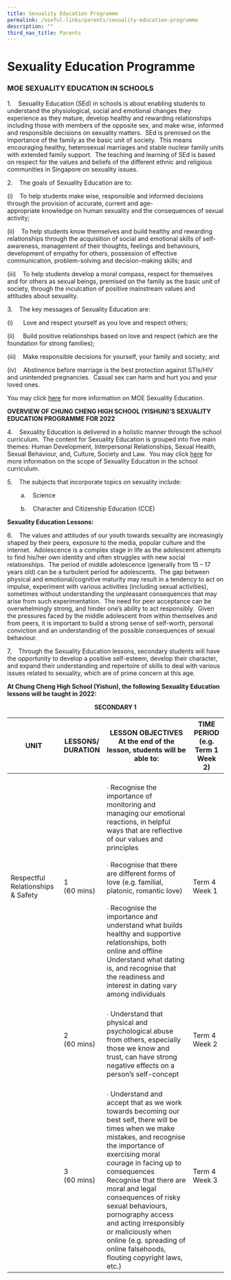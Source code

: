 ```yaml
---
title: Sexuality Education Programme
permalink: /useful-links/parents/sexuality-education-programme
description: ""
third_nav_title: Parents
---
```



# **Sexuality Education Programme**

### MOE SEXUALITY EDUCATION IN SCHOOLS

1.    Sexuality Education (SEd) in schools is about enabling students to understand the physiological, social and emotional changes they experience as they mature, develop healthy and rewarding relationships including those with members of the opposite sex, and make wise, informed and responsible decisions on sexuality matters.  SEd is premised on the importance of the family as the basic unit of society.  This means encouraging healthy, heterosexual marriages and stable nuclear family units with extended family support.  The teaching and learning of SEd is based on respect for the values and beliefs of the different ethnic and religious communities in Singapore on sexuality issues.  

2.    The goals of Sexuality Education are to:

(i)    To help students make wise, responsible and informed decisions through the provision of accurate, current and age-appropriate knowledge on human sexuality and the consequences of sexual activity;

(ii)    To help students know themselves and build healthy and rewarding relationships through the acquisition of social and emotional skills of self-awareness, management of their thoughts, feelings and behaviours, development of empathy for others, possession of effective communication, problem-solving and decision-making skills; and

(iii)    To help students develop a moral compass, respect for themselves and for others as sexual beings, premised on the family as the basic unit of society, through the inculcation of positive mainstream values and attitudes about sexuality.

3.    The key messages of Sexuality Education are:

(i)      Love and respect yourself as you love and respect others;

(ii)     Build positive relationships based on love and respect (which are the foundation for strong families);

(iii)    Make responsible decisions for yourself, your family and society; and

(iv)    Abstinence before marriage is the best protection against STIs/HIV and unintended pregnancies.  Casual sex can harm and hurt you and your loved ones.

You may click [here](https://www.moe.gov.sg/programmes/sexuality-education) for more information on MOE Sexuality Education.

**OVERVIEW OF CHUNG CHENG HIGH SCHOOL (YISHUN)’S SEXUALITY EDUCATION PROGRAMME FOR 2022**

4.    Sexuality Education is delivered in a holistic manner through the school curriculum.  The content for Sexuality Education is grouped into five main themes: Human Development, Interpersonal Relationships, Sexual Health, Sexual Behaviour, and, Culture, Society and Law.  You may click [here](https://www.moe.gov.sg/programmes/sexuality-education/scope-and-teaching-approach) for more information on the scope of Sexuality Education in the school curriculum.

5.    The subjects that incorporate topics on sexuality include:

        a.    Science


        b.    Character and Citizenship Education (CCE)

**Sexuality Education Lessons:**

6.    The values and attitudes of our youth towards sexuality are increasingly shaped by their peers, exposure to the media, popular culture and the internet.  Adolescence is a complex stage in life as the adolescent attempts to find his/her own identity and often struggles with new social relationships.  The period of middle adolescence (generally from 15 – 17 years old) can be a turbulent period for adolescents.  The gap between physical and emotional/cognitive maturity may result in a tendency to act on impulse, experiment with various activities (including sexual activities), sometimes without understanding the unpleasant consequences that may arise from such experimentation.  The need for peer acceptance can be overwhelmingly strong, and hinder one’s ability to act responsibly.  Given the pressures faced by the middle adolescent from within themselves and from peers, it is important to build a strong sense of self-worth, personal conviction and an understanding of the possible consequences of sexual behaviour.  

7.    Through the Sexuality Education lessons, secondary students will have the opportunity to develop a positive self-esteem, develop their character, and expand their understanding and repertoire of skills to deal with various issues related to sexuality, which are of prime concern at this age.

**At Chung Cheng High School (Yishun), the following Sexuality Education lessons will be taught in 2022:**

<center><b> SECONDARY 1 </b><center>

| UNIT 	| LESSONS/<br>DURATION 	| LESSON OBJECTIVES<br>At the end of the lesson, students will be able to: 	| TIME PERIOD<br>(e.g. Term 1 Week 2)  	|
|---	|---	|---	|---	|
| Respectful Relationships & Safety<br> 	| 1<br>(60 mins) 	| <br>∙ Recognise the importance of monitoring and managing our emotional reactions, in helpful ways that are reflective of our values and principles<br><br>∙ Recognise that there are different forms of love (e.g. familial, platonic, romantic love)<br><br>∙ Recognise the importance and understand what builds healthy and supportive relationships, both online and offline <br>Understand what dating is, and recognise that the readiness and interest in dating vary among individuals<br> 	| Term 4 Week 1 	|
|  	| 2<br>(60 mins) 	| <br>∙ Understand that physical and psychological abuse from others, especially those we know and trust, can have strong negative effects on a person’s self-concept 	| Term 4 Week 2 	|
|  	| 3<br>(60 mins) 	| <br>∙ Understand and accept that as we work towards becoming our best self, there will be times when we make mistakes, and recognise the importance of exercising moral courage in facing up to consequences<br>Recognise that there are moral and legal consequences of risky sexual behaviours, pornography access and acting irresponsibly or maliciously when online (e.g. spreading of online falsehoods, flouting copyright laws, etc.) 	| Term 4 Week 3 	|